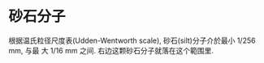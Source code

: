 # 砂石分子

根据温氏粒径尺度表(Udden-Wentworth scale), 砂石(silt)分子介於最小 1/256 mm, 与最
大 1/16 mm 之间. 右边这颗砂石分子就落在这个範围里.
